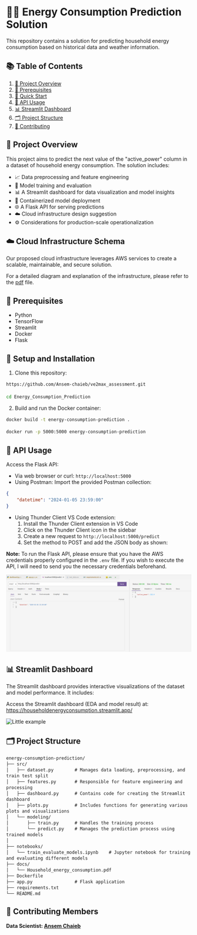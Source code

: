 # 🔋✨ Energy Consumption Prediction Solution

This repository contains a solution for predicting household energy consumption based on historical data and weather information.

## 📚 Table of Contents

1. [📖 Project Overview](#project-overview)
2. [🔧 Prerequisites](#prerequisites)
3. [🚀 Quick Start](#quick-start)
4. [📡 API Usage](#api-usage)
5. [📊 Streamlit Dashboard](#streamlit-dashboard)
6. [🗂 Project Structure](#project-structure)
7. [🤝 Contributing](#contributing)

## 📖 Project Overview

This project aims to predict the next value of the "active_power" column in a dataset of household energy consumption. The solution includes:

- 📈 Data preprocessing and feature engineering
- 🧠 Model training and evaluation
- 📊 A Streamlit dashboard for data visualization and model insights
- 🐳 Containerized model deployment
- 🌐 A Flask API for serving predictions
- ☁️ Cloud infrastructure design suggestion
- ⚙️ Considerations for production-scale operationalization

## ☁️ Cloud Infrastructure Schema

Our proposed cloud infrastructure leverages AWS services to create a scalable, maintainable, and secure solution.

For a detailed diagram and explanation of the infrastructure, please refer to the [pdf](https://github.com/Ansem-chaieb/ve2max_assessment/blob/main/doc/Household%20energy%20consumption.pdf) file.

## 🔧 Prerequisites

- Python 
- TensorFlow
- Streamlit 
- Docker
- Flask

## 🚀 Setup and Installation

1. Clone this repository:

```bash
https://github.com/Ansem-chaieb/ve2max_assessment.git

cd Energy_Consumption_Prediction
```

2. Build and run the Docker container:

```bash
docker build -t energy-consumption-prediction .

docker run -p 5000:5000 energy-consumption-prediction
```

## 📡 API Usage

Access the Flask API:
- Via web browser or curl: `http://localhost:5000`
- Using Postman: Import the provided Postman collection:

```json
{
    "datetime": "2024-01-05 23:59:00"
}
```

- Using Thunder Client VS Code extension: 
  1. Install the Thunder Client extension in VS Code
  2. Click on the Thunder Client icon in the sidebar
  3. Create a new request to `http://localhost:5000/predict`
  4. Set the method to POST and add the JSON body as shown:

**Note:** To run the Flask API, please ensure that you have the AWS credentials properly configured in the `.env` file. If you wish to execute the API, I will need to send you the necessary credentials beforehand.

![Thunder Client Usage](images/thunder.png)

## 📊 Streamlit Dashboard

The Streamlit dashboard provides interactive visualizations of the dataset and model performance. It includes:

Access the Streamlit dashboard (EDA and model result) at:
https://householdenergyconsumption.streamlit.app/

<img src="images/streamlit-dashboard.gif" width=900 alt="Little example">

## 🗂 Project Structure

```
energy-consumption-prediction/
├── src/
│   ├── dataset.py        # Manages data loading, preprocessing, and train test split
│   ├── features.py       # Responsible for feature engineering and processing
│   ├── dashboard.py      # Contains code for creating the Streamlit dashboard
│   ├── plots.py          # Includes functions for generating various plots and visualizations
│   └── modeling/
│       ├── train.py      # Handles the training process 
│       └── predict.py    # Manages the prediction process using trained models
│
├── notebooks/
│   └── train_evaluate_models.ipynb    # Jupyter notebook for training and evaluating different models
├── docs/
│   └── Household_energy_consumption.pdf
├── Dockerfile
├── app.py                # Flask application
├── requirements.txt
└── README.md
```

## 🤝 Contributing Members

**Data Scientist: [Ansem Chaieb](mailto:ansem.cb@gmail.com)**
